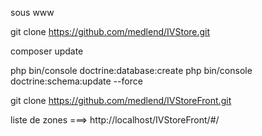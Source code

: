 
sous www 

git clone  https://github.com/medlend/IVStore.git

composer update 

 php bin/console doctrine:database:create
 php bin/console doctrine:schema:update --force


git clone  https://github.com/medlend/IVStoreFront.git

liste de zones ===> http://localhost/IVStoreFront/#/